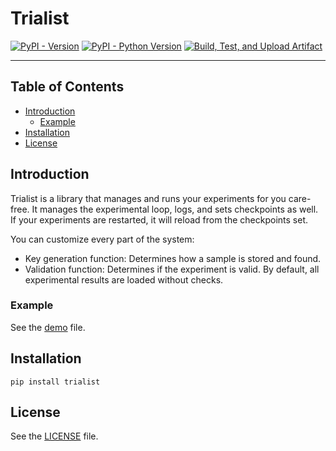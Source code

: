 # Trialist

[![PyPI - Version](https://img.shields.io/pypi/v/trialist.svg)](https://pypi.org/project/trialist)
[![PyPI - Python Version](https://img.shields.io/pypi/pyversions/trialist.svg)](https://pypi.org/project/trialist)
[![Build, Test, and Upload Artifact](https://github.com/Yiannis128/trialist-python/actions/workflows/workflow.yaml/badge.svg?branch=master)](https://github.com/Yiannis128/trialist-python/actions/workflows/workflow.yaml)

-----

## Table of Contents

- [Introduction](#introduction)
    - [Example](#example)
- [Installation](#installation)
- [License](#license)

## Introduction

Trialist is a library that manages and runs your experiments for you care-free.
It manages the experimental loop, logs, and sets checkpoints as well. If your
experiments are restarted, it will reload from the checkpoints set.

You can customize every part of the system:

* Key generation function: Determines how a sample is stored and found.
* Validation function: Determines if the experiment is valid. By default, all
experimental results are loaded without checks.

### Example

See the [demo](https://github.com/Yiannis128/trialist-python/blob/master/demo.ipynb) file.

## Installation

```console
pip install trialist
```

## License

See the [LICENSE](https://github.com/Yiannis128/trialist-python/blob/master/LICENSE) file.
